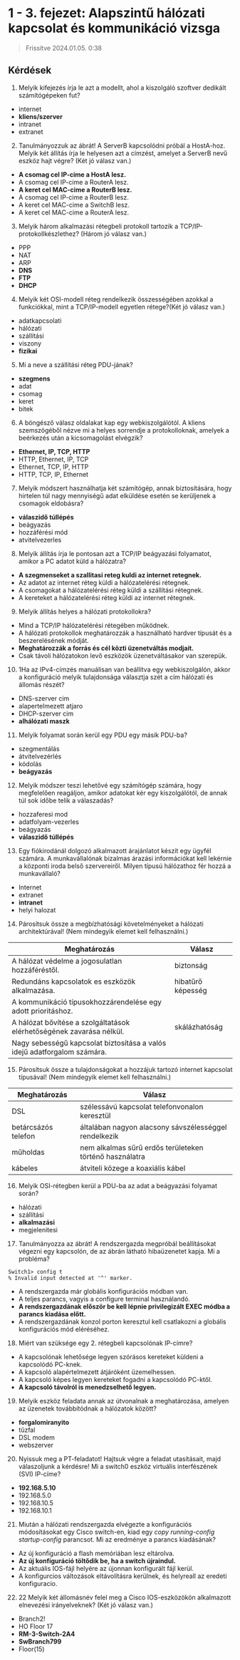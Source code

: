 # 1 - 3. fejezet: Alapszintű hálózati kapcsolat és kommunikáció vizsga

> Frissítve 2024.01.05. 0:38

## Kérdések

1. Melyik kifejezés írja le azt a modellt, ahol a kiszolgáló szoftver dedikált számítógépeken fut?
- internet
- **kliens/szerver**
- intranet
- extranet

2. Tanulmányozzuk az ábrát! A ServerB kapcsolódni próbál a HostA-hoz. Melyik két állítás írja le helyesen azt a címzést, amelyet a ServerB nevű
eszköz hajt végre? (Két jó válasz van.)
- **A csomag cel IP-cime a HostA lesz.**
- A csomag cel IP-cime a RouterA lesz.
- **A keret cel MAC-cime a RouterB lesz.**
- A csomag cel IP-cime a RouterB lesz.
- A keret cel MAC-cime a SwitchB lesz.
- A keret cel MAC-cime a RouterA lesz.

3. Melyik három alkalmazási rétegbeli protokoll tartozik a TCP/IP-protokollkészlethez? (Három jó válasz van.)
- PPP
- NAT
- ARP
- **DNS**
- **FTP**
- **DHCP**

4. Melyik két OSI-modell réteg rendelkezik összességében azokkal a funkciókkal, mint a TCP/IP-modell egyetlen rétege?(Két jó válasz van.)
- adatkapcsolati
- hálózati
- szállítási
- viszony
- **fizikai**

5. Mi a neve a szállítási réteg PDU-jának?
- **szegmens**
- adat
- csomag
- keret
- bitek

6. A böngésző válasz oldalakat kap egy webkiszolgálótól. A kliens szemszögéből nézve mi a helyes sorrendje a protokolloknak, amelyek a
beérkezés után a kicsomagolást elvégzik?
- **Ethernet, IP, TCP, HTTP**
- HTTP, Ethernet, IP, TCP
- Ethernet, TCP, IP, HTTP
- HTTP, TCP, IP, Ethernet

7. Melyik módszert használhatja két számítógép, annak biztosítására, hogy hirtelen túl nagy mennyiségű adat elküldése esetén se kerüljenek a
csomagok eldobásra?
- **válaszidő túllépés**
- beágyazás
- hozzáférési mód
- atvitelvezerles

8. Melyik állítás írja le pontosan azt a TCP/IP beágyazási folyamatot, amikor a PC adatot küld a hálózatra?
- **A szegmenseket a szallitasi reteg kuldi az internet retegnek.**
- Az adatot az internet réteg küldi a hálózatelérési rétegnek.
- A csomagokat a hálózatelérési réteg küldi a szállítási rétegnek.
- A kereteket a hálózatelérési réteg küldi az internet rétegnek.

9. Melyik állítás helyes a hálózati protokollokra?
- Mind a TCP/IP hálózatelérési rétegében működnek.
- A hálózati protokollok meghatározzák a használható hardver típusát és a beszerelésének módját.
- **Meghatározzák a forrás és cél közti üzenetváltás modjait.**
- Csak távoli hálózatokon levő eszközök üzenetváltásakor van szerepük.

10. 1Ha az IPv4-címzés manuálisan van beállítva egy webkiszolgálón, akkor a konfiguráció melyik tulajdonsága választja szét a cím hálózati és állomás részét?
- DNS-szerver cim
- alapertelmezett atjaro
- DHCP-szerver cim
- **alhálózati maszk**

11. Melyik folyamat során kerül egy PDU egy másik PDU-ba?
- szegmentálás
- átvitelvezérlés
- kódolás
- **beágyazás**

12. Melyik módszer teszi lehetővé egy számítógép számára, hogy megfelelően reagáljon, amikor adatokat kér egy kiszolgálótól, de annak túl sok
időbe telik a válaszadás?
- hozzaferesi mod
- adatfolyam-vezerles
- beágyazás
- **válaszidő túllépés**

13. Egy fiókirodánál dolgozó alkalmazott árajánlatot készít egy ügyfél számára. A munkavállalónak bizalmas árazási információkat kell lekérnie a központi iroda belső szervereiről. Milyen típusú hálózathoz fér hozzá a munkavállaló?
- Internet
- extranet
- **intranet**
- helyi halozat

14. Párosítsuk össze a megbízhatósági követelményeket a hálózati architektúrával! (Nem mindegyik elemet kell felhasználni.)

| Meghatározás | Válasz |
| ----------- | ----------- |
| A hálózat védelme a jogosulatlan hozzáféréstől. | biztonság |
| Redundáns kapcsolatok es eszközök alkalmazása. | hibatűrő képesség |
| A kommunikáció típusokhozzárendelése egy adott prioritáshoz. |  |
| A hálózat bővítése a szolgáltatások elérhetőségének zavarása nélkül. | skálázhatóság |
| Nagy sebességű kapcsolat biztosítása a valós idejű adatforgalom számára. |  |

15. Párosítsuk össze a tulajdonságokat a hozzájuk tartozó internet kapcsolat típusával! (Nem mindegyik elemet kell felhasználni.)

| Meghatározás | Válasz |
| ----------- | ----------- |
| DSL | szélessávú kapcsolat telefonvonalon keresztül |
| betárcsázós telefon | általában nagyon alacsony sávszélességgel rendelkezik |
| műholdas | nem alkalmas sűrű erdős területeken történő használatra |
| kábeles | átviteli közege a koaxiális kábel |

16. Melyik OSI-rétegben kerül a PDU-ba az adat a beágyazási folyamat során?
- hálózati
- szállítási
- **alkalmazási**
- megjelenitesi

17. Tanulmányozza az ábrát! A rendszergazda megpróbál beállításokat végezni egy kapcsolón, de az ábrán látható hibaüzenetet kapja. Mi a
probléma?
```
Switch1> config t
% Invalid input detected at '^' marker.
```
- A rendszergazda már globális konfigurációs módban van.
- A teljes parancs, vagyis a configure terminal használandó.
- **A rendszergazdának először be kell lépnie privilegizált EXEC módba a parancs kiadása előtt.**
- A rendszergazdának konzol porton keresztul kell csatlakozni a globális konfigurációs mód eléréséhez.

18. Miért van szüksége egy 2. rétegbeli kapcsolónak IP-címre?
- A kapcsolónak lehetősége legyen szórásos kereteket küldeni a kapcsolódó PC-knek.
- A kapcsoló alapértelmezett átjáróként üzemelhessen.
- A kapcsoló képes legyen kereteket fogadni a kapcsolódó PC-ktől.
- **A kapcsoló távolról is menedzselhető legyen.**

19. Melyik eszköz feladata annak az útvonalnak a meghatározása, amelyen az üzenetek továbbítódnak a hálózatok között?
- **forgalomiranyito**
- tűzfal
- DSL modem
- webszerver

20. Nyissuk meg a PT-feladatot! Hajtsuk végre a feladat utasításait, majd válaszoljunk a kérdésre! Mi a switch0 eszköz virtuális interfészének (SVI) IP-címe?
- **192.168.5.10**
- 192.168.5.0
- 192.168.10.5
- 192.168.10.1

21. Miután a hálózati rendszergazda elvégezte a konfigurációs módosításokat egy Cisco switch-en, kiad egy *copy running-config startup-config*
parancsot. Mi az eredménye a parancs kiadásának?
- Az új konfiguráció a flash memóriában lesz eltárolva.
- **Az új konfiguráció töltődik be, ha a switch újraindul.**
- Az aktuális IOS-fájl helyére az újonnan konfigurált fájl kerül.
- A konfigurcios változások eltávolításra kerülnek, és helyreall az eredeti konfiguracio.

22. 22 Melyik két állomásnév felel meg a Cisco IOS-eszközökön alkalmazott elnevezési irányelveknek? (Két jó válasz van.)
- Branch2!
- HO Floor 17
- **RM-3-Switch-2A4**
- **SwBranch799**
- Floor(15)